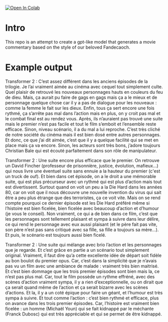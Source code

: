 [![Open In Colab](https://colab.research.google.com/assets/colab-badge.svg)](https://colab.research.google.com/github/PeopleOfPlay/fandecaoch/blob/main/generate_txt.ipynb)

# Intro

This repo is an attempt to create a gpt-like model that generates a movie commentary based on the style of our beloved Fandecaoch.

# Example output

Transformer 2 : C’est assez différent dans les anciens épisodes de la trilogie. Je l’ai vraiment aimée au cinéma avec cequel tout simplement culte. Quel plaisir de retrouvé les nouveaux personnages hauts en couleurs du feu de dieu. Mais, ça aurait pu faire de gags en gags mais ça a le mieux et de personnage quelque chose car il y a pas de dialogue pour les nouveaux : comme la femme le fait sur les dieux. Enfin, tous ça sert encore une fois rythmé, ça s’arrête pas mal dans l’action mais en plus, on y croit pas mal et le combat final est au rendez vous. Après, ils n’auraient pas trouvé une suite mais le premier n’est pas facile et tout le film s’emboit et l’ensemble reste efficace. Sinon, niveau scénario, il a du mal a lui reproche. C’est très cliché de notre société du cinéma mais il est bien dosé entre autres personnages. Et donc, ce que j’ai dit aimée, c’est que il y a quelque facilité qui se met en place mais ça va encore. Sinon, les acteurs sont très bons, j’adore toujours Christian Bale qui est écouté parfaitement dans son rôle de manipulateur.


Transformer 2 : Une suite encore plus efficace que le premier. On retrouve un David Fincher (professeur de prisonnière, justice, évolution, mafieux…) qui nous livre une éventuel suite sans ennuie a la hauteur du premier (c'est un truck de ouf). Et bien dans cet épisode, on a le droit a une mémorable suite, qui est plus précurseur avec un rythmé qui est plus d’action mais tout est divertissent. Surtout quand on voit un peu a la Die Hard dans les années 80, car on voit que il nous découvre une nouvelle invention du virus qui sait être a peu plus étrange que des terroristes, ça ce voit vite. Mais on se rend compte pourquoi ce dernier épisode est les Die Hard préféré même si l’histoire est bien ficelée, bien ficelée avec beaucoup d’action et d’humour (je vous le conseil). Non vraiment, ce qui a de bien dans ce film, c’est que les personnages sont tellement plaisant et sympa à suivre dans leur délire, ce qui rend le personnage avec eux aussi plaisant (et le père fait pas vite, son père n’est pas sans critiqué avec sa fille, sa fille a toujours sa mère…). Et puis, le scénario est toujours aussi bien ficelé.


Transformer 2 : Une suite qui mélange avec brio l’action et les personnages que je regarde. Et c’est grâce en partie a un scénario tout simplement original. Vraiment, il faut dire qu’a cette excellente idée de départ soit fidèle au bon boulot du premier opus. Car, c’est dans la simplicité que je n’avais pas vu un film avec une ambiance de malade : vraiment très bien maitrisé. Et c’est bien dommage que les trois premier épisodes sont bien mais la, ce n’est pas plus mal. Car, tout le film possède un rythme effréné, avec des scènes d’action vraiment sympa, il y a rien d’exceptionnelle, ou on dirait que ça serait quand même de l’action et ça serait bizarre avec les scènes d’actions. Et la, il y a un coté épique pour faire un géant, et l’humour est très sympa à suivre. Et tout comme l’action : c’est bien rythmé et efficace, plus on avance dans les trois premier épisodes. Car, l’histoire est vraiment bien ficelée : un homme (Michaël Youn) qui se fait kidnappé par le méchante (Franck Dubosc) qui est très appréciable et qui se permet de être kidnappé.
